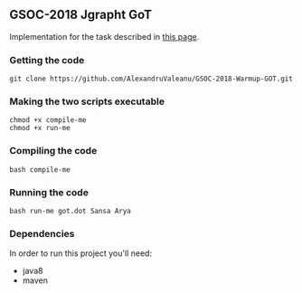 ## GSOC-2018 Jgrapht GoT

Implementation for the task described in [this page](https://github.com/jgrapht/jgrapht/wiki/GSOC-2018-Warmup).


### Getting the code
```
git clone https://github.com/AlexandruValeanu/GSOC-2018-Warmup-GOT.git
```

### Making the two scripts executable
```
chmod +x compile-me
chmod +x run-me
```

### Compiling the code
```
bash compile-me
```
### Running the code
```
bash run-me got.dot Sansa Arya
```

### Dependencies
In order to run this project you'll need:
* java8
* maven